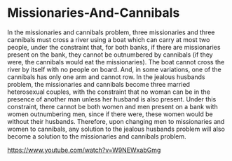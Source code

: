 # Missionaries-And-Cannibals

In the missionaries and cannibals problem, three missionaries and three cannibals must cross a river using a boat which can carry at most two people, under the constraint that, for both banks, if there are missionaries present on the bank, they cannot be outnumbered by cannibals (if they were, the cannibals would eat the missionaries). The boat cannot cross the river by itself with no people on board. And, in some variations, one of the cannibals has only one arm and cannot row.
In the jealous husbands problem, the missionaries and cannibals become three married heterosexual couples, with the constraint that no woman can be in the presence of another man unless her husband is also present. Under this constraint, there cannot be both women and men present on a bank with women outnumbering men, since if there were, these women would be without their husbands. Therefore, upon changing men to missionaries and women to cannibals, any solution to the jealous husbands problem will also become a solution to the missionaries and cannibals problem.  


https://www.youtube.com/watch?v=W9NEWxabGmg

